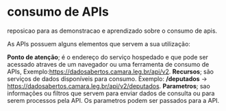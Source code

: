 # consumo de APIs
reposicao para as demonstracao e aprendizado sobre o consumo de apis.
 
 As APIs possuem alguns elementos que servem a sua utilização:

**Ponto de atenção**; é o endereço do serviço hospedado e que pode ser acessado atraves de um navegador ou uma ferramenta de consumo de APIs, Exemplo:<https://dadosabertos.camara.leg.br/api/v2>.
**Recursos**; são serviços de dados disponíveis para consumo.
Exemplo: **/deputados** -> <https://dadosabertos.camara.leg.br/api/v2/deputados>.
**Parametros**; sao informações ou filtros que servem para enviar dados de consulta ou para serem processos pela API. Os parametros podem ser passados para a API.